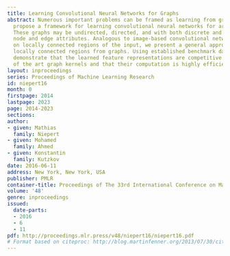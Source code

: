 ```yaml
---
title: Learning Convolutional Neural Networks for Graphs
abstract: Numerous important problems can be framed as learning from graph data. We
  propose a framework for learning convolutional neural networks for arbitrary graphs.
  These graphs may be undirected, directed, and with both discrete and continuous
  node and edge attributes. Analogous to image-based convolutional networks that operate
  on locally connected regions of the input, we present a general approach to extracting
  locally connected regions from graphs. Using established benchmark data sets, we
  demonstrate that the learned feature representations are competitive with state
  of the art graph kernels and that their computation is highly efficient.
layout: inproceedings
series: Proceedings of Machine Learning Research
id: niepert16
month: 0
firstpage: 2014
lastpage: 2023
page: 2014-2023
sections: 
author:
- given: Mathias
  family: Niepert
- given: Mohamed
  family: Ahmed
- given: Konstantin
  family: Kutzkov
date: 2016-06-11
address: New York, New York, USA
publisher: PMLR
container-title: Proceedings of The 33rd International Conference on Machine Learning
volume: '48'
genre: inproceedings
issued:
  date-parts:
  - 2016
  - 6
  - 11
pdf: http://proceedings.mlr.press/v48/niepert16/niepert16.pdf
# Format based on citeproc: http://blog.martinfenner.org/2013/07/30/citeproc-yaml-for-bibliographies/
---
```

